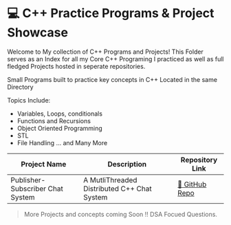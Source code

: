# 💻 C++ Practice Programs & Project Showcase

Welcome to My collection of C++ Programs and Projects!
This Folder serves as an Index for all my Core C++ Programing I practiced as well as full fledged Projects hosted in seperate repositories.

Small Programs built to practice key concepts in C++
Located in the same Directory 

Topics Include:
 - Variables, Loops, conditionals
 - Functions and Recursions
 - Object Oriented Programming
 - STL
 - File Handling ... and Many More 


 | Project Name | Description | Repository Link |
 |--------------|-------------|-----------------|
 | Publisher-Subscriber Chat System | A MutliThreaded Distributed C++ Chat System | [🔗 GitHub Repo](https://github.com/https://github.com/AdityaChirravuri/Chat-App-Using-Cpp) |

 > More Projects and concepts coming Soon !! 
 > DSA Focued Questions.